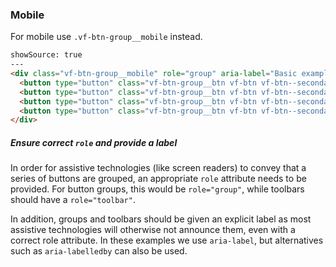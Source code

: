 ### Mobile

For mobile use `.vf-btn-group__mobile` instead.

```html
showSource: true
---
<div class="vf-btn-group__mobile" role="group" aria-label="Basic example">
  <button type="button" class="vf-btn-group__btn vf-btn vf-btn--secondary">Left</button>
  <button type="button" class="vf-btn-group__btn vf-btn vf-btn--secondary">Middle</button>
  <button type="button" class="vf-btn-group__btn vf-btn vf-btn--secondary">Middle</button>
  <button type="button" class="vf-btn-group__btn vf-btn vf-btn--secondary">Right</button>
</div>
```

##### Ensure correct `role` and provide a label

In order for assistive technologies (like screen readers) to convey that a series of buttons are grouped, an appropriate `role` attribute needs to be provided. For button groups, this would be `role="group"`, while toolbars should have a `role="toolbar"`.

In addition, groups and toolbars should be given an explicit label as most assistive technologies will otherwise not announce them, even with a correct role attribute. In these examples we use `aria-label`, but alternatives such as `aria-labelledby` can also be used.
